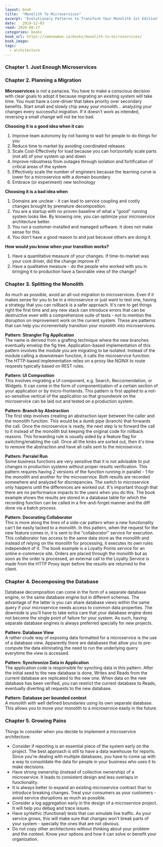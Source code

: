 ```yaml
---
layout: book
title:  "Monolith To Microservices"
excerpt: "Evolutionary Patterns to Transform Your Monolith 1st Edition"
date:   2019-12-03
read: 2020-08-17
categories: books
book_url: https://samnewman.io/books/monolith-to-microservices/
book_image: 
tags:
  - architecture
---
```


### Chapter 1. Just Enough Microservices

### Chapter 2. Planning a Migration
**Microservices** is not a panacea. You have to make a conscious decision with clear goals to adopt it because migrating an existing system will take time.  You must have a core-driver that takes priority over secondary benefits. Start small and slowly chip away your monolith... analyzing your changes every successful migration. If it doesn't work as intended, reversing a small change will not be too bad.

**Choosing it is a good idea when it can:**
1. Improve team autonomy by not having to wait for people to do things for you
2. Reduce time to market by avoiding coordinated releases
3. Scale Cost-Effectively for load because you can horizontally scale parts (not all) of your system up and down
4. Improve robustness from outages through isolation and fortification of critical areas of the system
5. Effectively scale the number of engineers because the learning curve is lower for a microservice with a domain boundary
6. Embrace (or experiment) new technology

**Choosing it is a bad idea when**  
1. Domains are unclear - it can lead to service coupling and costly changes brought by premature decomposition.
2. You are a startup with no proven baseline of what a "good" running system looks like. By knowing one, you can optimize your microservice architecture better.
3. You run a customer-installed and managed software. It does not make sense for this.
4. You don't have a good reason to and just because others are doing it.

**How would you know when your transition works?**  
1. Have a quantitative measure of your changes.  If time-to-market was your core driver, did the change improve it?
2. Have a qualitative measure - do the people who worked with you in bringing it to production have a favorable view of the change?


### Chapter 3. Splitting the Monolith

As much as possible, avoid an all-out migration to microservices.  Even if it makes sense for you to be in a microservice or just want to test one, having a strategy that you can rollback is a safer approach. It's rare to get things right the first time and any new stack can introduce errors that can be destructive even with a comprehensive suite of tests - not to mention the disruption on improvement work on the current system. These are patterns that can help you incrementally transition your monolith into microservices.

**Pattern: Strangler Fig Application**  
The name is derived from a grafting technique where the new branches eventually envelop the fig tree. Application-based implementation of this pattern involves the module you are migrating to be isolated.  Instead of the module calling a downstream function, it calls the microservice function.  The HTTP-based implementation relies on a proxy like NGINX to route requests typically based on REST rules.

**Pattern: UI Composition**  
This involves migrating a UI component, e.g. Search, Reccomendation, or Widgets. It can come in the form of componentization of a certain section of your application or by micro-frontends. This pattern is first applied to a not-so-sensitive vertical of the application so that groundwork on the microservice can be laid out and tested on a production system.

**Pattern: Branch by Abstraction**  
The first step involves creating an abstraction layer between the caller and the monolith function. This would be a dumb pipe (branch) that forwards the call. Once the microservice is ready, the next step is to forward the call to it instead of the monolith but keeping the original code for rollback reasons. This forwarding rule is usually aided by a feature flag for switching/enabling the call.  Once all the kinks are sorted out, then it's time to remove the abstraction and have all calls sent to the microservice.

**Pattern: Parralel Run**  
Some business functions are very sensitive that it is not advisable to put changes in production systems without proper results verification. This pattern requires having 2 versions of the function running in parallel - 1 for the monolith and another for the microservice. Both results are recorded somewhere and analyzed for discrepancies.  The switch to microservice only happens until the differences are worked out. It's important though that there are no performance impacts to the users when you do this.  The book example shows the results are stored in a database table for which the recording function can be called in a fire-and-forget manner and the diff done via a batch process.

**Pattern: Decorating Collaborator**  
This is more along the lines of a side-car pattern when a new functionality can't be easily tacked to a monolith.  In this pattern, when the request for the new feature comes in, it is sent to the "collaborator" service for execution. This collaborator has access to the same data store as the monolith and instead of relying on the monolith for processing, it executes its own rules independent of it.  The book example is a Loyalty Points service for an online e-commerce site.  Orders are placed through the monolith but as soon as the order is processed, an external call to the Loyalty Service is made from the HTTP Proxy layer before the results are returned to the client.


### Chapter 4. Decomposing the Database
Database decomposition can come in the form of a separate database engine, or the same database engine but in different schemas.  The advantage of the latter is you can share database views within the same query if your microservice needs access to common data properties. The downside is you'll have to take extra care that your database engine does not become the single point of failure for your system.  As such, having separate database engines is always preferred specially for new projects.

**Pattern: Database View**  
A rather crude way of exposing data formatted for a microservice is the use of a database view.  Apparently there are databases that allow you to pre-compute the data eliminating the need to run the underlying query everytime the view is accessed.

**Pattern: Synchronize Data in Application**  
The application code is responsible for synching data in this pattern.  After the initial seed to the new database is done, Writes and Reads from the current database are replicated to the new one. When data on the new database has been verified, you can restrict the current database to Reads, eventually diverting all requests to the new database.

**Pattern: Database per bounded context**  
A monolith with well defined boundaries using its own separate database. This allows you to move your monolith to a microservice easily in the future.


### Chapter 5. Growing Pains

Things to consider when you decide to implement a microservice architecture:

* Consider if reporting is an essential piece of the system early on the project. The best approach is still to have a data warehouse for reports.  Since you're dealing with multiple databases, you have to come up with a way to consolidate the data for people in your business who uses it to make decisions.
* Have strong ownership (instead of collective ownership) of a microservice. It leads to consistent design and less overlaps in functionality.
* It is always better to expand an existing microservice contract than to introduce breaking changes. Treat your consumers as your customers - avoid service disruptions as much as possible.
* Consider a log aggregation early in the design of a microservice project.  It will help you debug and trace issues.
* Have syntethic (functional) tests that can simulate live traffic. As your service grows, this will make sure that changes won't break parts of your system - specially the ones that are not obvious.
* Do not copy other architectures without thinking about your problem and the context.  Know your options and how it can solve or benefit your organization.